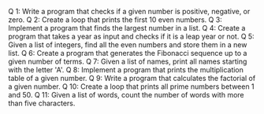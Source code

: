 Q 1: Write a program that checks if a given number is positive, negative, or zero.
Q 2: Create a loop that prints the first 10 even numbers.
Q 3: Implement a program that finds the largest number in a list.
Q 4: Create a program that takes a year as input and checks if it is a leap year or not.
Q 5: Given a list of integers, find all the even numbers and store them in a new list.
Q 6: Create a program that generates the Fibonacci sequence up to a given number of terms.
Q 7: Given a list of names, print all names starting with the letter 'A'.
Q 8: Implement a program that prints the multiplication table of a given number.
Q 9: Write a program that calculates the factorial of a given number.
Q 10: Create a loop that prints all prime numbers between 1 and 50.
Q 11: Given a list of words, count the number of words with more than five characters.